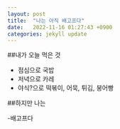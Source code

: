 ```yaml
---
layout: post
title:  "나는 아직 배고프다"
date:   2022-11-16 01:27:43 +0900
categories: jekyll update
---
```


##내가 오늘 먹은 것

- 점심으로 국밥
- 저녁으로 카레
- 야식?으로 떡볶이, 어묵, 튀김, 붕어빵

##하지만 나는

-배고프다